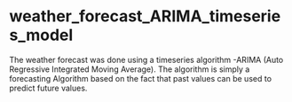 # weather_forecast_ARIMA_timeseries_model

The weather forecast was done using a timeseries algorithm -ARIMA (Auto Regressive Integrated Moving Average). The algorithm is simply a forecasting Algorithm based on the fact that past values can be used to predict future values.